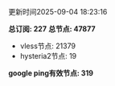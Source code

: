 更新时间2025-09-04 18:23:16

**总订阅: 227**
**总节点: 47877**
- vless节点: 21379
- hysteria2节点: 19

**google ping有效节点: 319**
